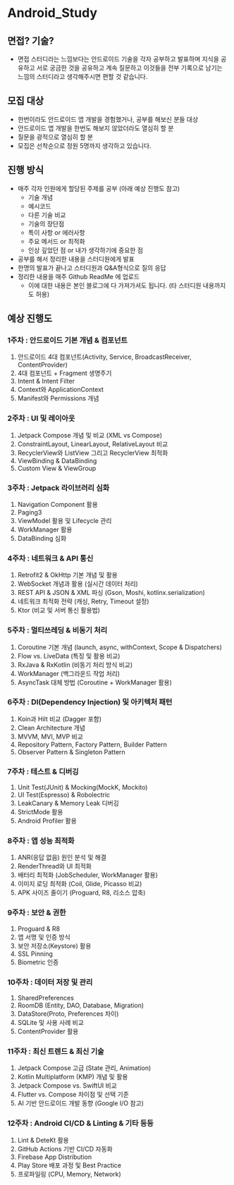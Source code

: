 # Android_Study

## 면접? 기술?
- 면접 스터디라는 느낌보다는 안드로이드 기술을 각자 공부하고 발표하며 지식을 공유하고 서로 궁금한 것을 공유하고 계속 질문하고 이것들을 전부 기록으로 남기는 느낌의 스터디라고 생각해주시면 편할 것 같습니다.

## 모집 대상
- 한번이라도 안드로이드 앱 개발을 경험했거나, 공부를 해보신 분들 대상
- 안드로이드 앱 개발을 한번도 해보지 않았더라도 열심히 할 분
- 질문을 광적으로 열심히 할 분
- 모집은 선착순으로 정원 5명까지 생각하고 있습니다.

## 진행 방식
- 매주 각자 인원에게 할당된 주제를 공부 (아래 예상 진행도 참고)
    - 기술 개념
    - 예시코드
    - 다른 기술 비교
    - 기술의 장단점
    - 특이 사항 or 에러사항
    - 주요 메서드 or 최적화
    - 인상 깊었던 점 or 내가 생각하기에 중요한 점
- 공부를 해서 정리한 내용을 스터디원에게 발표
- 한명의 발표가 끝나고 스터디원과 Q&A형식으로 질의 응답
- 정리한 내용을 매주 Github ReadMe 에 업로드
    - 이에 대한 내용은 본인 블로그에 다 가져가셔도 됩니다. (타 스터디원 내용까지도 허용)

## 예상 진행도
### **1주차 : 안드로이드 기본 개념 & 컴포넌트**
1. 안드로이드 4대 컴포넌트(Activity, Service, BroadcastReceiver, ContentProvider)
2. 4대 컴포넌트 + Fragment 생명주기
3. Intent & Intent Filter
4. Context와 ApplicationContext
5. Manifest와 Permissions 개념

### **2주차 : UI 및 레이아웃**
1. Jetpack Compose 개념 및 비교 (XML vs Compose)
2. ConstraintLayout, LinearLayout, RelativeLayout 비교
3. RecyclerView와 ListView 그리고 RecyclerView 최적화
4. ViewBinding & DataBinding 
5. Custom View & ViewGroup

### **3주차 : Jetpack 라이브러리 심화**
1. Navigation Component 활용
2. Paging3
3. ViewModel 활용 및 Lifecycle 관리
4. WorkManager 활용
5. DataBinding 심화

### **4주차 : 네트워크 & API 통신**
1. Retrofit2 & OkHttp 기본 개념 및 활용
2. WebSocket 개념과 활용 (실시간 데이터 처리)
3. REST API & JSON & XML 파싱 (Gson, Moshi, kotlinx.serialization)
4. 네트워크 최적화 전략 (캐싱, Retry, Timeout 설정)
5. Ktor (비교 및 서버 통신 활용법)

### **5주차 : 멀티쓰레딩 & 비동기 처리**
1. Coroutine 기본 개념 (launch, async, withContext, Scope & Dispatchers)
2. Flow vs. LiveData (특징 및 활용 비교)
3. RxJava & RxKotlin (비동기 처리 방식 비교)
4. WorkManager (백그라운드 작업 처리)
5. AsyncTask 대체 방법 (Coroutine + WorkManager 활용)

### **6주차 : DI(Dependency Injection) 및 아키텍처 패턴**
1. Koin과 Hilt 비교 (Dagger 포함)
2. Clean Architecture 개념
3. MVVM, MVI, MVP 비교
4. Repository Pattern, Factory Pattern, Builder Pattern
5. Observer Pattern & Singleton Pattern

### **7주차 : 테스트 & 디버깅**
1. Unit Test(JUnit) & Mocking(MockK, Mockito)
2. UI Test(Espresso) & Robolectric
3. LeakCanary & Memory Leak 디버깅
4. StrictMode 활용
5. Android Profiler 활용

### **8주차 : 앱 성능 최적화**
1. ANR(응답 없음) 원인 분석 및 해결
2. RenderThread와 UI 최적화
3. 배터리 최적화 (JobScheduler, WorkManager 활용)
4. 이미지 로딩 최적화 (Coil, Glide, Picasso 비교)
5. APK 사이즈 줄이기 (Proguard, R8, 리소스 압축)

### **9주차 : 보안 & 권한**
1. Proguard & R8
2. 앱 서명 및 인증 방식
3. 보안 저장소(Keystore) 활용
4. SSL Pinning
5. Biometric 인증

### **10주차 : 데이터 저장 및 관리**
1. SharedPreferences
2. RoomDB (Entity, DAO, Database, Migration)
3. DataStore(Proto, Preferences 차이)
4. SQLite 및 사용 사례 비교
5. ContentProvider 활용

### **11주차 : 최신 트렌드 & 최신 기술**
1. Jetpack Compose 고급 (State 관리, Animation)
2. Kotlin Multiplatform (KMP) 개념 및 활용
3. Jetpack Compose vs. SwiftUI 비교
4. Flutter vs. Compose 차이점 및 선택 기준
5. AI 기반 안드로이드 개발 동향 (Google I/O 참고)

### **12주차 : Android CI/CD & Linting & 기타 등등**
1. Lint & DeteKt 활용
2. GitHub Actions 기반 CI/CD 자동화
3. Firebase App Distribution
4. Play Store 배포 과정 및 Best Practice
5. 프로파일링 (CPU, Memory, Network)
